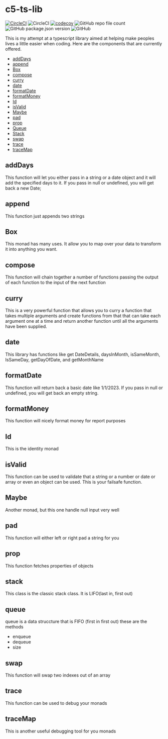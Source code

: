 # c5-ts-lib

[![CircleCI](https://dl.circleci.com/status-badge/img/gh/C5m7b4/c5-ts-lib/tree/master.svg?style=svg)](https://dl.circleci.com/status-badge/redirect/gh/C5m7b4/c5-ts-lib/tree/master)
![CircleCI](https://img.shields.io/circleci/build/github/C5m7b4/c5-ts-lib/master?style=plastic)
[![codecov](https://codecov.io/gh/C5m7b4/c5-ts-lib/branch/master/graph/badge.svg?token=eoy3bDqgts)](https://codecov.io/gh/C5m7b4/c5-ts-lib)
![GitHub repo file count](https://img.shields.io/github/directory-file-count/C5m7b4/c5-ts-lib?style=plastic)
![GitHub package.json version](https://img.shields.io/github/package-json/v/C5m7b4/c5-ts-lib?style=plastic)
![GitHub](https://img.shields.io/github/license/c5m7b4/c5-ts-lib?style=plastic)

This is my attempt at a typescript library aimed at helping make peoples lives a little easier when coding. Here are the components that are currently offered.

- [addDays](#adddays)
- [append](#append)
- [Box](#box)
- [compose](#compose)
- [curry](#curry)
- [date](#date)
- [formatDate](#formatdate)
- [formatMoney](#formatmoney)
- [Id](#id)
- [isValid](#isvalid)
- [Maybe](#maybe)
- [pad](#pad)
- [prop](#prop)
- [Queue](#queue)
- [Stack](#stack)
- [swap](#swap)
- [trace](#trace)
- [traceMap](#tracemap)

## addDays

This function will let you either pass in a string or a date object and it will add the specified days to it. If you pass in null or undefined, you will get back a new Date;

## append

This function just appends two strings

## Box

This monad has many uses. It allow you to map over your data to transform it into anything you want.

## compose

This function will chain together a number of functions passing the output of each function to the input of the next function

## curry

This is a very powerful function that allows you to curry a function that takes multiple arguments and create functions from that that can take each argument one at a time and return another function until all the arguments have been supplied.

## date

This library has functions like get DateDetails, daysInMonth, isSameMonth, IsSameDay, getDayOfDate, and getMonthName

## formatDate

This function will return back a basic date like 1/1/2023. If you pass in null or undefined, you will get back an empty string.

## formatMoney

This function will nicely format money for report purposes

## Id

This is the identity monad

## isValid

This function can be used to validate that a string or a number or date or array or even an object can be used. This is your failsafe function.

## Maybe

Another monad, but this one handle null input very well

## pad

This function will either left or right pad a string for you

## prop

This function fetches properties of objects

## stack

This class is the classic stack class. It is LIFO(last in, first out)

## queue

queue is a data struccture that is FIFO (first in first out)
these are the methods

- enqueue
- dequeue
- size

## swap

This function will swap two indexes out of an array

## trace

This function can be used to debug your monads

## traceMap

This is another useful debugging tool for you monads